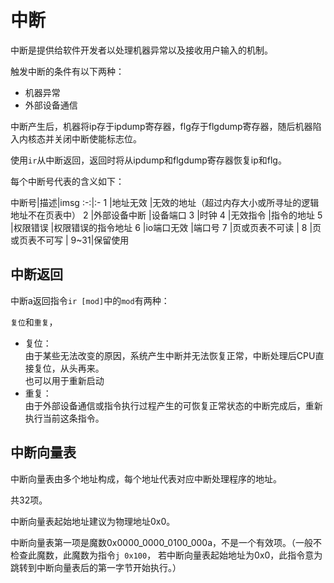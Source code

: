 # 中断

中断是提供给软件开发者以处理机器异常以及接收用户输入的机制。

触发中断的条件有以下两种：

* 机器异常
* 外部设备通信

中断产生后，机器将ip存于ipdump寄存器，flg存于flgdump寄存器，随后机器陷入内核态并关闭中断使能标志位。

使用`ir`从中断返回，返回时将从ipdump和flgdump寄存器恢复ip和flg。

每个中断号代表的含义如下：

中断号|描述|imsg
:-:|:-
1   |地址无效       |无效的地址（超过内存大小或所寻址的逻辑地址不在页表中）
2   |外部设备中断    |设备端口
3   |时钟
4   |无效指令       |指令的地址
5   |权限错误       |权限错误的指令地址
6   |io端口无效     |端口号
7   |页或页表不可读  |
8   |页或页表不可写  |
9~31|保留使用

## 中断返回

中断a返回指令`ir [mod]`中的`mod`有两种：

`复位`和`重复`，

* 复位：  
  由于某些无法改变的原因，系统产生中断并无法恢复正常，中断处理后CPU直接复位，从头再来。  
  也可以用于重新启动
* 重复：  
  由于外部设备通信或指令执行过程产生的可恢复正常状态的中断完成后，重新执行当前这条指令。

## 中断向量表

中断向量表由多个地址构成，每个地址代表对应中断处理程序的地址。

共32项。

中断向量表起始地址建议为物理地址0x0。

中断向量表第一项是魔数0x0000_0000_0100_000a，不是一个有效项。（一般不检查此魔数，此魔数为指令`j 0x100`，
若中断向量表起始地址为0x0，此指令意为跳转到中断向量表后的第一字节开始执行。）
